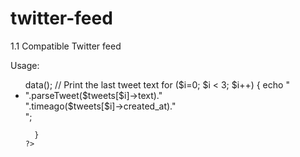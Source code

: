 twitter-feed
============

1.1 Compatible Twitter feed

Usage:

<ul>
<?php
	   // Crate a new instance
      $get_tweets = new Get_Tweets("twitter-username");
      // Get Data
      $tweets = $get_tweets->data();
      // Print the last tweet text
      for ($i=0; $i < 3; $i++) { 
        echo "<li>".parseTweet($tweets[$i]->text)."<br/><span>".timeago($tweets[$i]->created_at)."</span></li>";

      }
    ?>
</ul>
